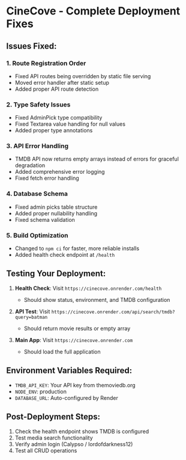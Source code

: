 # CineCove - Complete Deployment Fixes

## Issues Fixed:

### 1. Route Registration Order
- Fixed API routes being overridden by static file serving
- Moved error handler after static setup
- Added proper API route detection

### 2. Type Safety Issues
- Fixed AdminPick type compatibility
- Fixed Textarea value handling for null values
- Added proper type annotations

### 3. API Error Handling
- TMDB API now returns empty arrays instead of errors for graceful degradation
- Added comprehensive error logging
- Fixed fetch error handling

### 4. Database Schema
- Fixed admin picks table structure
- Added proper nullability handling
- Fixed schema validation

### 5. Build Optimization
- Changed to `npm ci` for faster, more reliable installs
- Added health check endpoint at `/health`

## Testing Your Deployment:

1. **Health Check**: Visit `https://cinecove.onrender.com/health`
   - Should show status, environment, and TMDB configuration

2. **API Test**: Visit `https://cinecove.onrender.com/api/search/tmdb?query=batman`
   - Should return movie results or empty array

3. **Main App**: Visit `https://cinecove.onrender.com`
   - Should load the full application

## Environment Variables Required:
- `TMDB_API_KEY`: Your API key from themoviedb.org
- `NODE_ENV`: production
- `DATABASE_URL`: Auto-configured by Render

## Post-Deployment Steps:
1. Check the health endpoint shows TMDB is configured
2. Test media search functionality
3. Verify admin login (Calypso / lordofdarkness12)
4. Test all CRUD operations